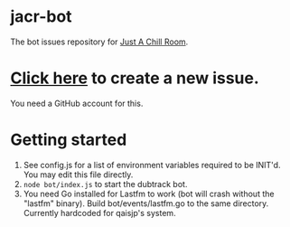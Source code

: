 # jacr-bot
The bot issues repository for [Just A Chill Room](http://just-a-chill-room.net).

# [Click here](https://github.com/chillroom/jacr-bot/issues/new) to create a new issue.
You need a GitHub account for this.

# Getting started
1. See config.js for a list of environment variables required to be INIT'd. You may edit this file directly.
2. `node bot/index.js` to start the dubtrack bot.
3. You need Go installed for Lastfm to work (bot will crash without the "lastfm" binary). Build bot/events/lastfm.go to the same directory. Currently hardcoded for qaisjp's system.

